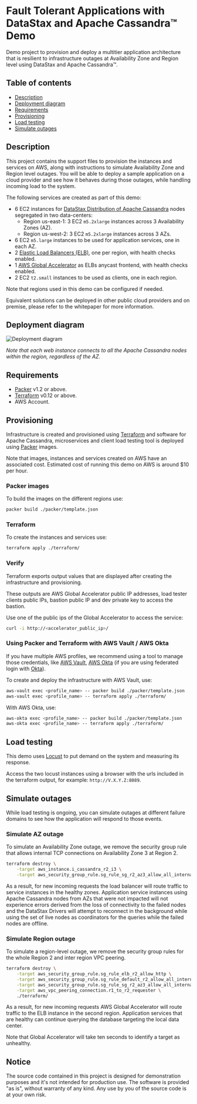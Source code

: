 # Fault Tolerant Applications with DataStax and Apache Cassandra™ Demo

Demo project to provision and deploy a multitier application architecture that is resilient to infrastructure outages
at Availability Zone and Region level using DataStax and Apache Cassandra™.

## Table of contents

- [Description](#description)
- [Deployment diagram](#deployment-diagram)
- [Requirements](#requirements)
- [Provisioning](#provisioning)
- [Load testing](#load-testing)
- [Simulate outages](#simulate-outages)

## Description

This project contains the support files to provision the instances and services on AWS, along with instructions to
simulate Availability Zone and Region level outages. You will be able to deploy a sample application on a cloud 
provider and see how it behaves during those outages, while handling incoming load to the system.

The following services are created as part of this demo:

- 6 EC2 instances for [DataStax Distribution of Apache Cassandra][ddac] nodes segregated in two data-centers:
    - Region us-east-1: 3 EC2 `m5.2xlarge` instances across 3 Availability Zones (AZ). 
    - Region us-west-2: 3 EC2 `m5.2xlarge` instances across 3 AZs.
- 6 EC2 `m5.large` instances to be used for application services, one in each AZ.
- 2 [Elastic Load Balancers (ELB)][elb], one per region, with health checks enabled.
- 1 [AWS Global Accelerator][gacc] as ELBs anycast frontend, with health checks enabled.
- 2 EC2 `t2.small` instances to be used as clients, one in each region. 

Note that regions used in this demo can be configured if needed.

Equivalent solutions can be deployed in other public cloud providers and on premise, please refer to the whitepaper 
for more information.

## Deployment diagram

![Deployment diagram](https://i.imgur.com/N2OKUZ2.png)

_Note that each web instance connects to all the Apache Cassandra nodes within the region, regardless of the AZ._

## Requirements

- [Packer][packer] v1.2 or above.
- [Terraform][terraform] v0.12 or above.
- AWS Account.

## Provisioning

Infrastructure is created and provisioned using [Terraform][terraform] and software for Apache Cassandra, microservices 
and client load testing tool is deployed using [Packer][packer] images.

Note that images, instances and services created on AWS have an associated cost. Estimated cost of running this demo 
on AWS is around $10 per hour.

### Packer images

To build the images on the different regions use:

```bash
packer build ./packer/template.json
```

### Terraform

To create the instances and services use:

```bash
terraform apply ./terraform/
```

### Verify

Terraform exports output values that are displayed after creating the infrastructure and provisioning.

These outputs are AWS Global Accelerator public IP addresses, load tester clients public IPs, bastion public IP and
dev private key to access the bastion.

Use one of the public ips of the Global Accelerator to access the service:

```bash
curl -i http://<accelerator_public_ip>/
```

### Using Packer and Terraform with AWS Vault / AWS Okta

If you have multiple AWS profiles, we recommend using a tool to manage those credentials, like
[AWS Vault][aws-vault], [AWS Okta][aws-okta]
(if you are using federated login with [Okta][okta]).

To create and deploy the infrastructure with AWS Vault, use:

```bash
aws-vault exec <profile_name> -- packer build ./packer/template.json
aws-vault exec <profile_name> -- terraform apply ./terraform/
```

With AWS Okta, use:

```bash
aws-okta exec <profile_name> -- packer build ./packer/template.json
aws-okta exec <profile_name> -- terraform apply ./terraform/
```

## Load testing

This demo uses [Locust][locust] to put demand on the system and measuring its response.

Access the two locust instances using a browser with the urls included in the terraform output, for
example: `http://V.X.Y.Z:8089`.

## Simulate outages

While load testing is ongoing, you can simulate outages at different failure domains to see how the application will
respond to those events.

### Simulate AZ outage

To simulate an Availability Zone outage, we remove the security group rule that allows internal TCP connections on 
Availability Zone 3 at Region 2.  

```bash
terraform destroy \
    -target aws_instance.i_cassandra_r2_i3 \
    -target aws_security_group_rule.sg_rule_sg_r2_az3_allow_all_internal ./terraform/
```

As a result, for new incoming requests the load balancer will route traffic to service instances in the
healthy zones. Application service instances using Apache Cassandra nodes from AZs that were not impacted will not 
experience errors derived from the loss of connectivity to the failed nodes and the DataStax Drivers will attempt to
reconnect in the background while using the set of live nodes as coordinators for the queries while the failed nodes
are offline.

### Simulate Region outage

To simulate a region-level outage, we remove the security group rules for the whole Region 2 and inter
region VPC peering.

```bash
terraform destroy \
    -target aws_security_group_rule.sg_rule_elb_r2_allow_http \
    -target aws_security_group_rule.sg_rule_default_r2_allow_all_internal \
    -target aws_security_group_rule.sg_rule_sg_r2_az3_allow_all_internal \
    -target aws_vpc_peering_connection.r1_to_r2_requester \
    ./terraform/
```

As a result, for new incoming requests AWS Global Accelerator will route traffic to the ELB instance in the second 
region. Application services that are healthy can continue querying the database targeting the local data center.

Note that Global Accelerator will take ten seconds to identify a target as unhealthy.

## Notice

The source code contained in this project is designed for demonstration purposes and it's not intended for production
use. The software is provided "as is", without warranty of any kind.  Any use by you of the source 
code is at your own risk.

[ddac]: https://www.datastax.com/products/datastax-distribution-of-apache-cassandra
[aws-vault]: https://github.com/99designs/aws-vault
[aws-okta]: https://github.com/segmentio/aws-okta
[okta]: https://www.okta.com/
[packer]: https://www.packer.io/
[terraform]: https://www.terraform.io/
[elb]: https://aws.amazon.com/elasticloadbalancing/
[gacc]: https://aws.amazon.com/global-accelerator/
[locust]: https://www.locust.io/